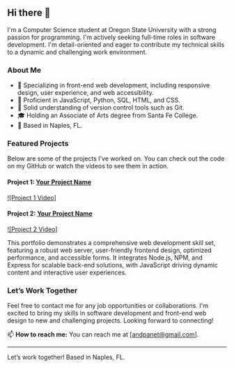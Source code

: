 ## Hi there 👋

I'm a Computer Science student at Oregon State University with a strong passion for programming. I'm actively seeking full-time roles in software development. I'm detail-oriented and eager to contribute my technical skills to a dynamic and challenging work environment. 

### About Me

- 🌟 Specializing in front-end web development, including responsive design, user experience, and web accessibility.
- 🧠 Proficient in JavaScript, Python, SQL, HTML, and CSS.
- 🔧 Solid understanding of version control tools such as Git.
- 🎓 Holding an Associate of Arts degree from Santa Fe College.
- 📍 Based in Naples, FL.

### Featured Projects

Below are some of the projects I’ve worked on. You can check out the code on my GitHub or watch the videos to see them in action.

#### Project 1: [Your Project Name](#)
[![Project 1 Video]](https://youtu.be/jmoW7ABUB7U)



#### Project 2: [Your Project Name](#)
[![Project 2 Video]](https://youtu.be/r5O8XvvA4FA)

This portfolio demonstrates a comprehensive web development skill set, featuring a robust web server, user-friendly frontend design, optimized performance, and accessible forms. 
It integrates Node.js, NPM, and Express for scalable back-end solutions, with JavaScript driving dynamic content and interactive user experiences.

### Let’s Work Together

Feel free to contact me for any job opportunities or collaborations. I'm excited to bring my skills in software development and front-end web design to new and challenging projects. Looking forward to connecting!

📫 **How to reach me:** You can reach me at [andpanet@gmail.com].

---

<footer>
  <p>Let’s work together! Based in Naples, FL.</p>
</footer>
